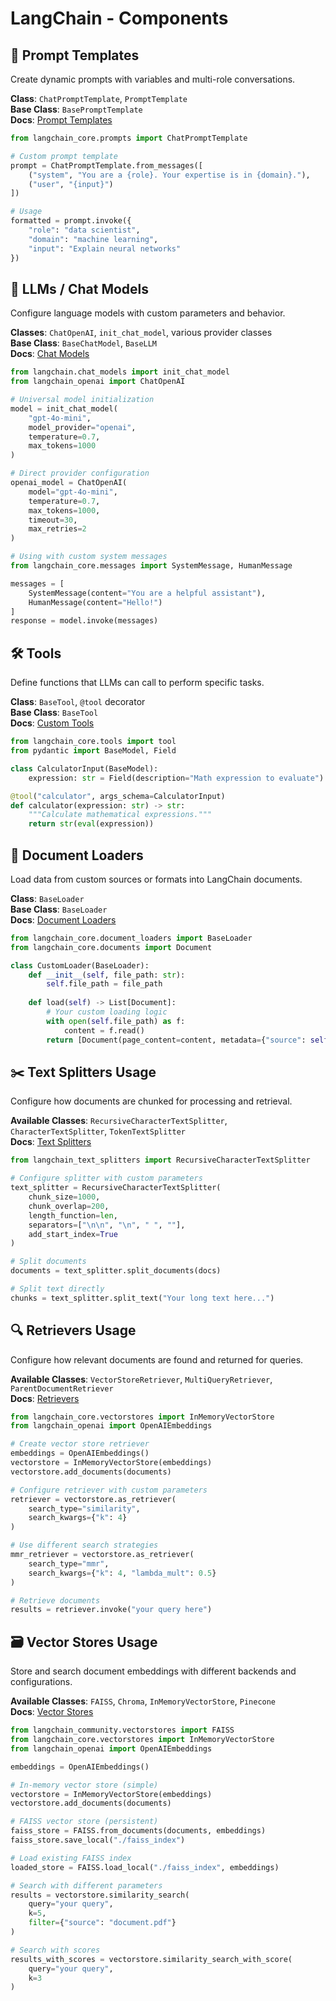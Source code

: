 # LangChain - Components

## 🔗 Prompt Templates

Create dynamic prompts with variables and multi-role conversations.

**Class**: `ChatPromptTemplate`, `PromptTemplate`  
**Base Class**: `BasePromptTemplate`  
**Docs**: [Prompt Templates](https://python.langchain.com/docs/concepts/prompt_templates/)

```python
from langchain_core.prompts import ChatPromptTemplate

# Custom prompt template
prompt = ChatPromptTemplate.from_messages([
    ("system", "You are a {role}. Your expertise is in {domain}."),
    ("user", "{input}")
])

# Usage
formatted = prompt.invoke({
    "role": "data scientist", 
    "domain": "machine learning",
    "input": "Explain neural networks"
})
```

## 🧠 LLMs / Chat Models

Configure language models with custom parameters and behavior.

**Classes**: `ChatOpenAI`, `init_chat_model`, various provider classes  
**Base Class**: `BaseChatModel`, `BaseLLM`  
**Docs**: [Chat Models](https://python.langchain.com/docs/concepts/chat_models/)

```python
from langchain.chat_models import init_chat_model
from langchain_openai import ChatOpenAI

# Universal model initialization
model = init_chat_model(
    "gpt-4o-mini",
    model_provider="openai",
    temperature=0.7,
    max_tokens=1000
)

# Direct provider configuration
openai_model = ChatOpenAI(
    model="gpt-4o-mini",
    temperature=0.7,
    max_tokens=1000,
    timeout=30,
    max_retries=2
)

# Using with custom system messages
from langchain_core.messages import SystemMessage, HumanMessage

messages = [
    SystemMessage(content="You are a helpful assistant"),
    HumanMessage(content="Hello!")
]
response = model.invoke(messages)
```

## 🛠️ Tools

Define functions that LLMs can call to perform specific tasks.

**Class**: `BaseTool`, `@tool` decorator  
**Base Class**: `BaseTool`  
**Docs**: [Custom Tools](https://python.langchain.com/docs/how_to/custom_tools/)

```python
from langchain_core.tools import tool
from pydantic import BaseModel, Field

class CalculatorInput(BaseModel):
    expression: str = Field(description="Math expression to evaluate")

@tool("calculator", args_schema=CalculatorInput)
def calculator(expression: str) -> str:
    """Calculate mathematical expressions."""
    return str(eval(expression))
```

## 📄 Document Loaders

Load data from custom sources or formats into LangChain documents.

**Class**: `BaseLoader`  
**Base Class**: `BaseLoader`  
**Docs**: [Document Loaders](https://python.langchain.com/docs/how_to/document_loader_custom/)

```python
from langchain_core.document_loaders import BaseLoader
from langchain_core.documents import Document

class CustomLoader(BaseLoader):
    def __init__(self, file_path: str):
        self.file_path = file_path
    
    def load(self) -> List[Document]:
        # Your custom loading logic
        with open(self.file_path) as f:
            content = f.read()
        return [Document(page_content=content, metadata={"source": self.file_path})]
```

## ✂️ Text Splitters Usage

Configure how documents are chunked for processing and retrieval.

**Available Classes**: `RecursiveCharacterTextSplitter`, `CharacterTextSplitter`, `TokenTextSplitter`  
**Docs**: [Text Splitters](https://python.langchain.com/docs/concepts/text_splitters/)

```python
from langchain_text_splitters import RecursiveCharacterTextSplitter

# Configure splitter with custom parameters
text_splitter = RecursiveCharacterTextSplitter(
    chunk_size=1000,
    chunk_overlap=200,
    length_function=len,
    separators=["\n\n", "\n", " ", ""],
    add_start_index=True
)

# Split documents
documents = text_splitter.split_documents(docs)

# Split text directly
chunks = text_splitter.split_text("Your long text here...")
```

## 🔍 Retrievers Usage

Configure how relevant documents are found and returned for queries.

**Available Classes**: `VectorStoreRetriever`, `MultiQueryRetriever`, `ParentDocumentRetriever`  
**Docs**: [Retrievers](https://python.langchain.com/docs/concepts/retrievers/)

```python
from langchain_core.vectorstores import InMemoryVectorStore
from langchain_openai import OpenAIEmbeddings

# Create vector store retriever
embeddings = OpenAIEmbeddings()
vectorstore = InMemoryVectorStore(embeddings)
vectorstore.add_documents(documents)

# Configure retriever with custom parameters
retriever = vectorstore.as_retriever(
    search_type="similarity",
    search_kwargs={"k": 4}
)

# Use different search strategies
mmr_retriever = vectorstore.as_retriever(
    search_type="mmr",
    search_kwargs={"k": 4, "lambda_mult": 0.5}
)

# Retrieve documents
results = retriever.invoke("your query here")
```

## 🗃️ Vector Stores Usage

Store and search document embeddings with different backends and configurations.

**Available Classes**: `FAISS`, `Chroma`, `InMemoryVectorStore`, `Pinecone`  
**Docs**: [Vector Stores](https://python.langchain.com/docs/concepts/vectorstores/)

```python
from langchain_community.vectorstores import FAISS
from langchain_core.vectorstores import InMemoryVectorStore
from langchain_openai import OpenAIEmbeddings

embeddings = OpenAIEmbeddings()

# In-memory vector store (simple)
vectorstore = InMemoryVectorStore(embeddings)
vectorstore.add_documents(documents)

# FAISS vector store (persistent)
faiss_store = FAISS.from_documents(documents, embeddings)
faiss_store.save_local("./faiss_index")

# Load existing FAISS index
loaded_store = FAISS.load_local("./faiss_index", embeddings)

# Search with different parameters
results = vectorstore.similarity_search(
    query="your query",
    k=5,
    filter={"source": "document.pdf"}
)

# Search with scores
results_with_scores = vectorstore.similarity_search_with_score(
    query="your query",
    k=3
)
```